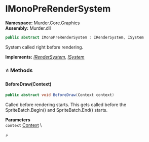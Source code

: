 # IMonoPreRenderSystem

**Namespace:** Murder.Core.Graphics \
**Assembly:** Murder.dll

```csharp
public abstract IMonoPreRenderSystem : IRenderSystem, ISystem
```

System called right before rendering.

**Implements:** _[IRenderSystem](../../../Bang/Systems/IRenderSystem.html), [ISystem](../../../Bang/Systems/ISystem.html)_

### ⭐ Methods
#### BeforeDraw(Context)
```csharp
public abstract void BeforeDraw(Context context)
```

Called before rendering starts.
            This gets called before the SpriteBatch.Begin() and SpriteBatch.End() starts.

**Parameters** \
`context` [Context](../../../Bang/Contexts/Context.html) \



⚡